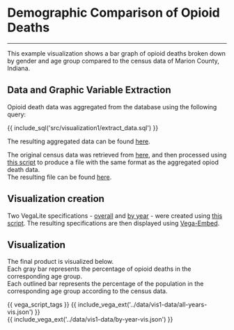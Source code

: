 # Demographic Comparison of Opioid Deaths
-----------------------------------------

This example visualization shows a bar graph of opioid deaths broken down by gender and age group compared to the census data of Marion County, Indiana.

## Data and Graphic Variable Extraction

Opioid death data was aggregated from the database using the following query:

{{ include_sql('src/visualization1/extract_data.sql') }}

The resulting aggregated data can be found [here](../data/vis1-data/death-counts.csv).

The original census data was retrieved from [here](https://factfinder.census.gov/bkmk/table/1.0/en/ACS/17_1YR/S0101/0500000US18097), and then processed using [this script](https://github.com/cns-iu/a2agc-dataset/blob/develop/src/visualization1/census_data.py) to produce a file with the same format as the aggregated opiod death data.  
The resulting file can be found [here](../data/vis1-data/census-counts.csv).


## Visualization creation

Two VegaLite specifications - [overall](../data/vis1-data/all-years-vis.json) and [by year](../data/vis1-data/by-year-vis.json) - were created using [this script](https://github.com/cns-iu/a2agc-dataset/blob/develop/src/visualization1/chart.py). The resulting specifications are then displayed using [Vega-Embed](https://github.com/vega/vega-embed).

## Visualization

The final product is visualized below.  
Each gray bar represents the percentage of opioid deaths in the corresponding age group.  
Each outlined bar represents the percentage of the population in the corresponding age group according to the census data.

{{ vega_script_tags }}
{{ include_vega_ext('../data/vis1-data/all-years-vis.json') }}  
{{ include_vega_ext('../data/vis1-data/by-year-vis.json') }}

[^1]: For the 2018 visualization, we currently do not have 2018 census data. We use 2017 census data instead.
